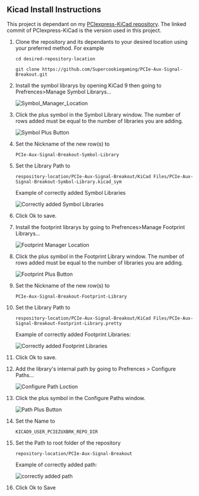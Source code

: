 ## Kicad Install Instructions

This project is dependant on my [PCIexpress-KiCad repository](https://github.com/Supercookiegaming/PCIexpress-KiCad/commit/efb5ea7d4e6b977a15ab6a312c45c6d05c768622). The linked commit of PCIexpress-KiCad is the version used in this project.

1. Clone the repository and its dependants to your desired location using your preferred method. For example 

   `cd desired-repository-location`
   
   `git clone https://github.com/Supercookiegaming/PCIe-Aux-Signal-Breakout.git`
   
2. Install the symbol librarys by opening KiCad 9 then going to Prefrences>Manage Symbol Librarys...

    ![Symbol_Manager_Location](/Instructions/Instruction_Pictures/Symbol_Library_Location.jpg)
   
3. Click the plus symbol in the Symbol Library window. The number of rows added must be equal to the number of libraries you are adding.

    ![Symbol Plus Button](/Instructions/Instruction_Pictures/Symbol_Library_Plus_Button.jpg)
   
4. Set the Nickname of the new row(s) to

      
   `PCIe-Aux-Signal-Breakout-Symbol-Library`
   


5. Set the Library Path to 


   
   `respository-location/PCIe-Aux-Signal-Breakout/KiCad Files/PCIe-Aux-Signal-Breakout-Symbol-Library.kicad_sym`


   Example of correctly added Symbol Libraries

   ![Correctly added Symbol Libraries](/Instructions/Instruction_Pictures/Symbol_Library_Example.jpg)
   
6. Click Ok to save.
7. Install the footprint librarys by going to Prefrences>Manage Footprint Librarys...

    ![Footprint Manager Location](/Instructions/Instruction_Pictures/Footprint_Library_Location.jpg)
    
8. Click the plus symbol in the Footprint Library window. The number of rows added must be equal to the number of libraries you are adding.

    ![Footprint Plus Button](/Instructions/Instruction_Pictures/Footprint_Library_Plus_Button.jpg)
    
9. Set the Nickname of the new row(s) to

   
    `PCIe-Aux-Signal-Breakout-Footprint-Library`
   


10. Set the Library Path to 

   
    `respository-location/PCIe-Aux-Signal-Breakout/KiCad Files/PCIe-Aux-Signal-Breakout-Footprint-Library.pretty`



    Example of correctly added Footprint Libraries:

    ![Correctly added Footprint Libraries](/Instructions/Instruction_Pictures/Footprint_Library_Example.jpg)
11. Click Ok to save.   
12. Add the library's internal path by going to Prefrences > Configure Paths...

    ![Configure Path Loction](/Instructions/Instruction_Pictures/Configure_Paths_Location.jpg)
    
13. Click the plus symbol in the Configure Paths window.

    ![Path Plus Button](/Instructions/Instruction_Pictures/Configure_Paths_Plus_Button.jpg)
    
14. Set the Name to

    `KICAD9_USER_PCIEZUXBRK_REPO_DIR`

15. Set the Path to root folder of the repository
    
     `repository-location/PCIe-Aux-Signal-Breakout`
    
    Example of correctly added path:

    ![correctly added path](/Instructions/Instruction_Pictures/Configure_Paths_Exmaple.jpg)

16. Click Ok to Save
